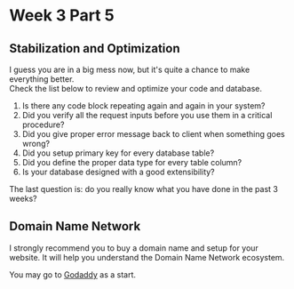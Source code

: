 # Week 3 Part 5

## Stabilization and Optimization

I guess you are in a big mess now, but it's quite a chance to make everything better.  
Check the list below to review and optimize your code and database.
1. Is there any code block repeating again and again in your system?
2. Did you verify all the request inputs before you use them in a critical procedure?
3. Did you give proper error message back to client when something goes wrong?
4. Did you setup primary key for every database table?
5. Did you define the proper data type for every table column?
6. Is your database designed with a good extensibility?

The last question is: do you really know what you have done in the past 3 weeks?

## Domain Name Network

I strongly recommend you to buy a domain name and setup for your website. It will help you understand the Domain Name Network ecosystem.

You may go to [Godaddy](https://www.godaddy.com/) as a start.
